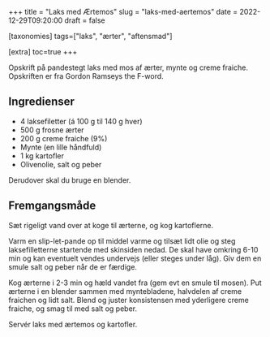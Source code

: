 +++
title = "Laks med Ærtemos"
slug  = "laks-med-aertemos"
date  = 2022-12-29T09:20:00
draft = false

[taxonomies]
tags=["laks", "ærter", "aftensmad"]

[extra]
toc=true
+++

Opskrift på pandestegt laks med mos af ærter, mynte og creme fraiche. Opskriften
er fra Gordon Ramseys the F-word.

## Ingredienser

- 4 laksefiletter (á 100 g til 140 g hver)
- 500 g frosne ærter
- 200 g creme fraiche (9%)
- Mynte (en lille håndfuld)
- 1 kg kartofler
- Olivenolie, salt og peber

Derudover skal du bruge en blender.

## Fremgangsmåde

Sæt rigeligt vand over at koge til ærterne, og kog kartoflerne.

Varm en slip-let-pande op til middel varme og tilsæt lidt olie og steg
laksefilletterne startende med skinsiden nedad. De skal have omkring 6-10 min og
kan eventuelt vendes undervejs (eller steges under låg). Giv dem en smule salt
og peber når de er færdige.

Kog ærterne i 2-3 min og hæld vandet fra (gem evt en smule til mosen). Put
ærterne i en blender sammen med myntebladene, halvdelen af creme fraichen og
lidt salt. Blend og juster konsistensen med yderligere creme fraiche, og smag
til med salt og peber.

Servér laks med ærtemos og kartofler.